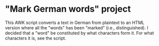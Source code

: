 # "Mark German words" project

This AWK script converts a text in German from plaintext to an HTML version where all the "words" has been "marked" (i.e., distinguished). I decided that a "word" be constituted by what characters form it. For what characters it is, see the script.
